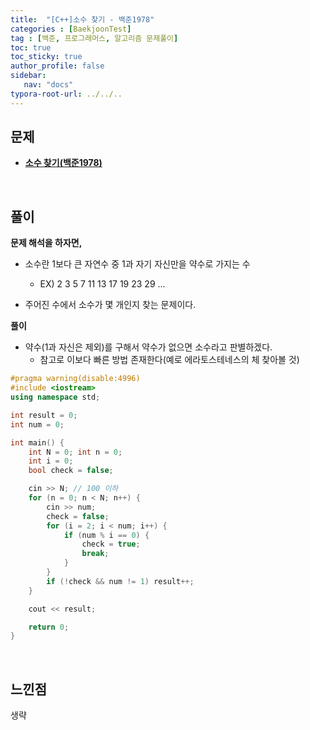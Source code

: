 ```yaml
---
title:  "[C++]소수 찾기 - 백준1978"
categories : [BaekjoonTest]
tag : [백준, 프로그래머스, 알고리즘 문제풀이]
toc: true
toc_sticky: true
author_profile: false
sidebar:
   nav: "docs"
typora-root-url: ../../..
---
```




## 문제

* **[소수 찾기(백준1978)](https://www.acmicpc.net/problem/1978)**

<br>

## 풀이

**문제 해석을 하자면,**

* 소수란 1보다 큰 자연수 중 1과 자기 자신만을 약수로 가지는 수
  * EX) 2 3 5 7 11 13 17 19 23 29 ...

* 주어진 수에서 소수가 몇 개인지 찾는 문제이다.



**풀이**

* 약수(1과 자신은 제외)를 구해서 약수가 없으면 소수라고 판별하겠다.
  * 참고로 이보다 빠른 방법 존재한다(예로 에라토스테네스의 체 찾아볼 것)





```c++
#pragma warning(disable:4996)
#include <iostream>
using namespace std;

int result = 0;
int num = 0;

int main() {
	int N = 0; int n = 0;
	int i = 0;
	bool check = false;

	cin >> N; // 100 이하
	for (n = 0; n < N; n++) {
		cin >> num;
		check = false;
		for (i = 2; i < num; i++) {
			if (num % i == 0) {
				check = true;
				break;
			}
		}
		if (!check && num != 1) result++;
	}

	cout << result;

	return 0;
}
```

<br>

## 느낀점

생략
